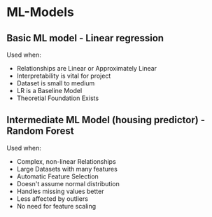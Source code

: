 # ML-Models

## Basic ML model - Linear regression 
Used when:
- Relationships are Linear or Approximately Linear
- Interpretability is vital for project
- Dataset is small to medium
- LR is a Baseline Model
- Theoretial Foundation Exists

## Intermediate ML Model (housing predictor) - Random Forest 
Used when:
- Complex, non-linear Relationships
- Large Datasets with many features
- Automatic Feature Selection
- Doesn't assume normal distribution
- Handles missing values better
- Less affected by outliers
- No need for feature scaling 
